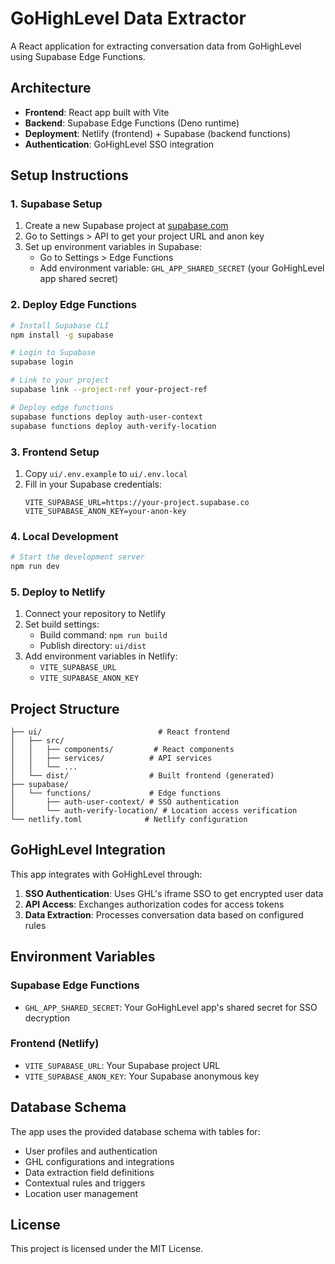 # GoHighLevel Data Extractor

A React application for extracting conversation data from GoHighLevel using Supabase Edge Functions.

## Architecture

- **Frontend**: React app built with Vite
- **Backend**: Supabase Edge Functions (Deno runtime)
- **Deployment**: Netlify (frontend) + Supabase (backend functions)
- **Authentication**: GoHighLevel SSO integration

## Setup Instructions

### 1. Supabase Setup

1. Create a new Supabase project at [supabase.com](https://supabase.com)
2. Go to Settings > API to get your project URL and anon key
3. Set up environment variables in Supabase:
   - Go to Settings > Edge Functions
   - Add environment variable: `GHL_APP_SHARED_SECRET` (your GoHighLevel app shared secret)

### 2. Deploy Edge Functions

```bash
# Install Supabase CLI
npm install -g supabase

# Login to Supabase
supabase login

# Link to your project
supabase link --project-ref your-project-ref

# Deploy edge functions
supabase functions deploy auth-user-context
supabase functions deploy auth-verify-location
```

### 3. Frontend Setup

1. Copy `ui/.env.example` to `ui/.env.local`
2. Fill in your Supabase credentials:
   ```
   VITE_SUPABASE_URL=https://your-project.supabase.co
   VITE_SUPABASE_ANON_KEY=your-anon-key
   ```

### 4. Local Development

```bash
# Start the development server
npm run dev
```

### 5. Deploy to Netlify

1. Connect your repository to Netlify
2. Set build settings:
   - Build command: `npm run build`
   - Publish directory: `ui/dist`
3. Add environment variables in Netlify:
   - `VITE_SUPABASE_URL`
   - `VITE_SUPABASE_ANON_KEY`

## Project Structure

```
├── ui/                          # React frontend
│   ├── src/
│   │   ├── components/         # React components
│   │   ├── services/          # API services
│   │   └── ...
│   └── dist/                  # Built frontend (generated)
├── supabase/
│   └── functions/             # Edge functions
│       ├── auth-user-context/ # SSO authentication
│       └── auth-verify-location/ # Location access verification
└── netlify.toml              # Netlify configuration
```

## GoHighLevel Integration

This app integrates with GoHighLevel through:

1. **SSO Authentication**: Uses GHL's iframe SSO to get encrypted user data
2. **API Access**: Exchanges authorization codes for access tokens
3. **Data Extraction**: Processes conversation data based on configured rules

## Environment Variables

### Supabase Edge Functions
- `GHL_APP_SHARED_SECRET`: Your GoHighLevel app's shared secret for SSO decryption

### Frontend (Netlify)
- `VITE_SUPABASE_URL`: Your Supabase project URL
- `VITE_SUPABASE_ANON_KEY`: Your Supabase anonymous key

## Database Schema

The app uses the provided database schema with tables for:
- User profiles and authentication
- GHL configurations and integrations
- Data extraction field definitions
- Contextual rules and triggers
- Location user management

## License

This project is licensed under the MIT License.